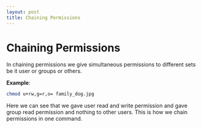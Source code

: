 ```yaml
---
layout: post
title: Chaining Permissions
---
```


# Chaining Permissions

In chaining permissions we give simultaneous permissions to different sets be it user or groups or others.

__Example__:
```bash
chmod u+rw,g=r,o= family_dog.jpg
```

Here we can see that we gave user read and write permission and gave group read permission and nothing to other users. This is how we chain permissions in one command.  


